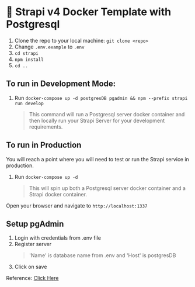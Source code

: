 # 🚀 Strapi v4 Docker Template with Postgresql

1. Clone the repo to your local machine: `git clone <repo>`
2. Change `.env.example` to `.env`
3. `cd strapi`
4. `npm install`
5. `cd ..`

## To run in Development Mode:

1. Run `docker-compose up -d postgresDB pgadmin && npm --prefix strapi run develop`
   > This command will run a Postgresql server docker container and then locally run your Strapi Server for your development requirements.

## To run in Production

You will reach a point where you will need to test or run the Strapi service in production.

1. Run `docker-compose up -d`
   > This will spin up both a Postgresql server docker container and a Strapi docker container.

Open your browser and navigate to `http://localhost:1337`


## Setup pgAdmin

1. Login with credentials from .env file
2. Register server
    > 'Name' is database name from .env and 'Host' is postgresDB
3. Click on save




Reference: [Click Here](https://blog.dehlin.dev/docker-with-strapi-v4)